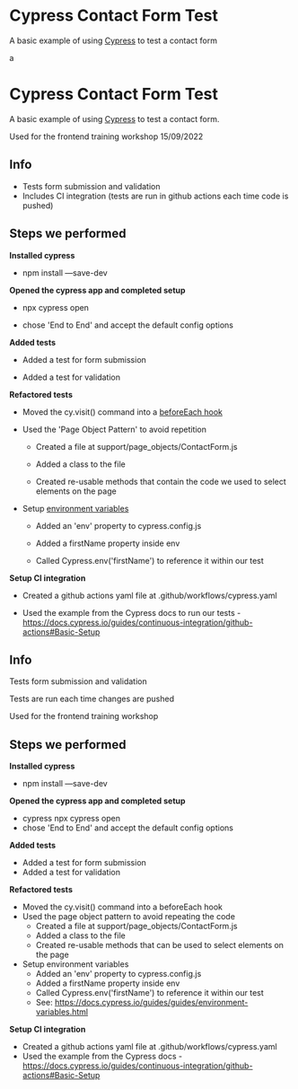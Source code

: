 # Cypress Contact Form Test

A basic example of using [Cypress](https://www.cypress.io/) to test a contact form

a
# Cypress Contact Form Test

  A basic example of using [Cypress](https://www.cypress.io/) to test a contact form. 

Used for the frontend training workshop 15/09/2022
  

## Info

  - Tests form submission and validation  
 - Includes CI integration (tests are run in github actions each time code is pushed)
 
 

## Steps we performed

  

**Installed cypress**

- npm install —save-dev

  

**Opened the cypress app and completed setup**

-  npx cypress open

- chose 'End to End' and accept the default config options

  

**Added tests**

- Added a test for form submission

- Added a test for validation

  

**Refactored tests**

- Moved the cy.visit() command into a [beforeEach hook](https://docs.cypress.io/guides/core-concepts/writing-and-organizing-tests#Hooks)

- Used the 'Page Object Pattern' to avoid repetition

	- Created a file at support/page_objects/ContactForm.js

	- Added a class to the file

	- Created re-usable methods that contain the code we used to select elements on the page 

- Setup [environment variables](https://docs.cypress.io/guides/guides/environment-variables.html)

	- Added an 'env' property to cypress.config.js

	- Added a firstName property inside env

	- Called Cypress.env('firstName') to reference it within our test


  

**Setup CI integration**

- Created a github actions yaml file at .github/workflows/cypress.yaml

- Used the example from the Cypress docs to run our tests - https://docs.cypress.io/guides/continuous-integration/github-actions#Basic-Setup
## Info
Tests form submission and validation

Tests are run each time changes are pushed

Used for the frontend training workshop

## Steps we performed

**Installed cypress**
 - npm install —save-dev 

**Opened the cypress app and completed setup**
 - cypress npx cypress open 
 - chose 'End to End'  and accept the default config options 

**Added tests**
 - Added a test for form submission
 - Added a test for validation

**Refactored tests**
 - Moved the cy.visit() command into a beforeEach hook 
 - Used the page object pattern to avoid repeating the code
	 - Created a file at support/page_objects/ContactForm.js
	 - Added a class to the file
	 - Created re-usable methods that can be used to select elements on the page
 - Setup environment variables
	 - Added an 'env' property to cypress.config.js 
	 - Added a firstName property inside env
	 - Called Cypress.env('firstName') to reference it within our test
	 - See: https://docs.cypress.io/guides/guides/environment-variables.html

**Setup CI integration**
 - Created a github actions yaml file at .github/workflows/cypress.yaml
 - Used the example from the Cypress docs - https://docs.cypress.io/guides/continuous-integration/github-actions#Basic-Setup